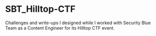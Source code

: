 # SBT_Hilltop-CTF
Challenges and write-ups I designed while I worked with Security Blue Team as a Content Engineer for its Hilltop CTF event.
